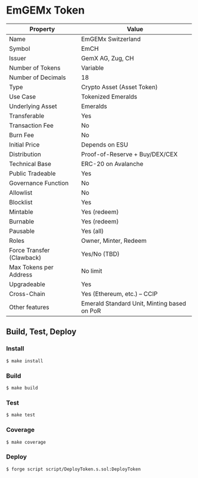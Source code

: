 # EmGEMx Token

| Property                  | Value                                       |
| ------------------------- | ------------------------------------------- |
| Name                      | EmGEMx Switzerland                          |
| Symbol                    | EmCH                                        |
| Issuer                    | GemX AG, Zug, CH                            |
| Number of Tokens          | Variable                                    |
| Number of Decimals        | 18                                          |
| Type                      | Crypto Asset (Asset Token)                  |
| Use Case                  | Tokenized Emeralds                          |
| Underlying Asset          | Emeralds                                    |
| Transferable              | Yes                                         |
| Transaction Fee           | No                                          |
| Burn Fee                  | No                                          |
| Initial Price             | Depends on ESU                              |
| Distribution              | Proof-of-Reserve + Buy/DEX/CEX              |
| Technical Base            | ERC-20 on Avalanche                         |
| Public Tradeable          | Yes                                         |
| Governance Function       | No                                          |
| Allowlist                 | No                                          |
| Blocklist                 | Yes                                         |
| Mintable                  | Yes (redeem)                                |
| Burnable                  | Yes (redeem)                                |
| Pausable                  | Yes (all)                                   |
| Roles                     | Owner, Minter, Redeem                       |
| Force Transfer (Clawback) | Yes/No (TBD)                                |
| Max Tokens per Address    | No limit                                    |
| Upgradeable               | Yes                                         |
| Cross-Chain               | Yes (Ethereum, etc.) – CCIP            |
| Other features            | Emerald Standard Unit, Minting based on PoR |

## Build, Test, Deploy

### Install

```shell
$ make install
```

### Build

```shell
$ make build
```

### Test

```shell
$ make test
```

### Coverage

```shell
$ make coverage
```

### Deploy

```shell
$ forge script script/DeployToken.s.sol:DeployToken
```
